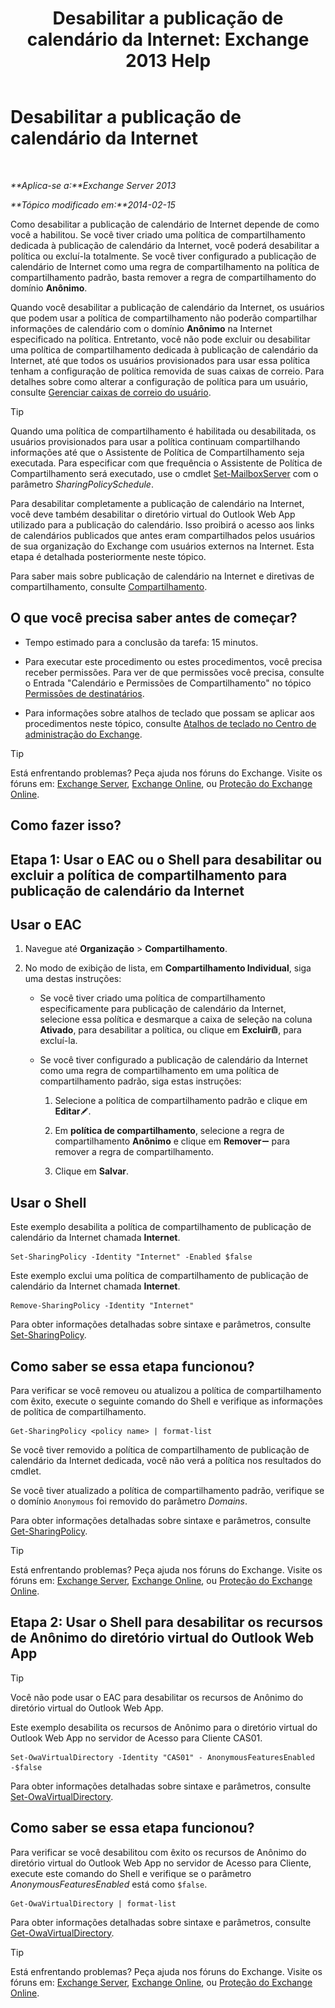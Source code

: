 ﻿---
title: 'Desabilitar a publicação de calendário da Internet: Exchange 2013 Help'
TOCTitle: Desabilitar a publicação de calendário da Internet
ms:assetid: f26dbf04-9dae-460f-a987-2ad3dfbc7b7e
ms:mtpsurl: https://technet.microsoft.com/pt-br/library/JJ853047(v=EXCHG.150)
ms:contentKeyID: 50556310
ms.date: 05/22/2018
mtps_version: v=EXCHG.150
ms.translationtype: MT
---

# Desabilitar a publicação de calendário da Internet

 

_**Aplica-se a:**Exchange Server 2013_

_**Tópico modificado em:**2014-02-15_

Como desabilitar a publicação de calendário de Internet depende de como você a habilitou. Se você tiver criado uma política de compartilhamento dedicada à publicação de calendário da Internet, você poderá desabilitar a política ou excluí-la totalmente. Se você tiver configurado a publicação de calendário de Internet como uma regra de compartilhamento na política de compartilhamento padrão, basta remover a regra de compartilhamento do domínio **Anônimo**.

Quando você desabilitar a publicação de calendário da Internet, os usuários que podem usar a política de compartilhamento não poderão compartilhar informações de calendário com o domínio **Anônimo** na Internet especificado na política. Entretanto, você não pode excluir ou desabilitar uma política de compartilhamento dedicada à publicação de calendário da Internet, até que todos os usuários provisionados para usar essa política tenham a configuração de política removida de suas caixas de correio. Para detalhes sobre como alterar a configuração de política para um usuário, consulte [Gerenciar caixas de correio do usuário](manage-user-mailboxes-exchange-2013-help.md).


> [!TIP]
> Quando uma política de compartilhamento é habilitada ou desabilitada, os usuários provisionados para usar a política continuam compartilhando informações até que o Assistente de Política de Compartilhamento seja executada. Para especificar com que frequência o Assistente de Política de Compartilhamento será executado, use o cmdlet <A href="https://technet.microsoft.com/pt-br/library/aa998651(v=exchg.150)">Set-MailboxServer</A> com o parâmetro <EM>SharingPolicySchedule</EM>.



Para desabilitar completamente a publicação de calendário na Internet, você deve também desabilitar o diretório virtual do Outlook Web App utilizado para a publicação do calendário. Isso proibirá o acesso aos links de calendários publicados que antes eram compartilhados pelos usuários de sua organização do Exchange com usuários externos na Internet. Esta etapa é detalhada posteriormente neste tópico.

Para saber mais sobre publicação de calendário na Internet e diretivas de compartilhamento, consulte [Compartilhamento](sharing-exchange-2013-help.md).

## O que você precisa saber antes de começar?

  - Tempo estimado para a conclusão da tarefa: 15 minutos.

  - Para executar este procedimento ou estes procedimentos, você precisa receber permissões. Para ver de que permissões você precisa, consulte o Entrada "Calendário e Permissões de Compartilhamento" no tópico [Permissões de destinatários](recipients-permissions-exchange-2013-help.md).

  - Para informações sobre atalhos de teclado que possam se aplicar aos procedimentos neste tópico, consulte [Atalhos de teclado no Centro de administração do Exchange](keyboard-shortcuts-in-the-exchange-admin-center-exchange-online-protection-help.md).


> [!TIP]
> Está enfrentando problemas? Peça ajuda nos fóruns do Exchange. Visite os fóruns em: <A href="https://go.microsoft.com/fwlink/p/?linkid=60612">Exchange Server</A>, <A href="https://go.microsoft.com/fwlink/p/?linkid=267542">Exchange Online</A>, ou <A href="https://go.microsoft.com/fwlink/p/?linkid=285351">Proteção do Exchange Online</A>.



## Como fazer isso?

## Etapa 1: Usar o EAC ou o Shell para desabilitar ou excluir a política de compartilhamento para publicação de calendário da Internet

## Usar o EAC

1.  Navegue até **Organização** \> **Compartilhamento**.

2.  No modo de exibição de lista, em **Compartilhamento Individual**, siga uma destas instruções:
    
      - Se você tiver criado uma política de compartilhamento especificamente para publicação de calendário da Internet, selecione essa política e desmarque a caixa de seleção na coluna **Ativado**, para desabilitar a política, ou clique em **Excluir**![Excluir ícone](images/JJ673559.14f639f6-61e8-4418-bbfb-0db14de9d2f5(EXCHG.150).gif "Excluir ícone"), para excluí-la.
    
      - Se você tiver configurado a publicação de calendário da Internet como uma regra de compartilhamento em uma política de compartilhamento padrão, siga estas instruções:
        
        1.  Selecione a política de compartilhamento padrão e clique em **Editar**![Ícone de edição](images/JJ218640.6f53ccb2-1f13-4c02-bea0-30690e6ea71d(EXCHG.150).gif "Ícone de edição").
        
        2.  Em **política de compartilhamento**, selecione a regra de compartilhamento **Anônimo** e clique em **Remover**![ícone Remover](images/JJ657492.479b6ced-8d64-4277-a725-f17fea202b28(EXCHG.150).gif "ícone Remover") para remover a regra de compartilhamento.
        
        3.  Clique em **Salvar**.

## Usar o Shell

Este exemplo desabilita a política de compartilhamento de publicação de calendário da Internet chamada **Internet**.

    Set-SharingPolicy -Identity "Internet" -Enabled $false

Este exemplo exclui uma política de compartilhamento de publicação de calendário da Internet chamada **Internet**.

    Remove-SharingPolicy -Identity "Internet"

Para obter informações detalhadas sobre sintaxe e parâmetros, consulte [Set-SharingPolicy](https://technet.microsoft.com/pt-br/library/dd297931\(v=exchg.150\)).

## Como saber se essa etapa funcionou?

Para verificar se você removeu ou atualizou a política de compartilhamento com êxito, execute o seguinte comando do Shell e verifique as informações de política de compartilhamento.

    Get-SharingPolicy <policy name> | format-list

Se você tiver removido a política de compartilhamento de publicação de calendário da Internet dedicada, você não verá a política nos resultados do cmdlet.

Se você tiver atualizado a política de compartilhamento padrão, verifique se o domínio `Anonymous` foi removido do parâmetro *Domains*.

Para obter informações detalhadas sobre sintaxe e parâmetros, consulte [Get-SharingPolicy](https://technet.microsoft.com/pt-br/library/dd335081\(v=exchg.150\)).


> [!TIP]
> Está enfrentando problemas? Peça ajuda nos fóruns do Exchange. Visite os fóruns em: <A href="https://go.microsoft.com/fwlink/p/?linkid=60612">Exchange Server</A>, <A href="https://go.microsoft.com/fwlink/p/?linkid=267542">Exchange Online</A>, ou <A href="https://go.microsoft.com/fwlink/p/?linkid=285351">Proteção do Exchange Online</A>.



## Etapa 2: Usar o Shell para desabilitar os recursos de Anônimo do diretório virtual do Outlook Web App


> [!TIP]
> Você não pode usar o EAC para desabilitar os recursos de Anônimo do diretório virtual do Outlook Web App.



Este exemplo desabilita os recursos de Anônimo para o diretório virtual do Outlook Web App no servidor de Acesso para Cliente CAS01.

    Set-OwaVirtualDirectory -Identity "CAS01" - AnonymousFeaturesEnabled -$false

Para obter informações detalhadas sobre sintaxe e parâmetros, consulte [Set-OwaVirtualDirectory](https://technet.microsoft.com/pt-br/library/bb123515\(v=exchg.150\)).

## Como saber se essa etapa funcionou?

Para verificar se você desabilitou com êxito os recursos de Anônimo do diretório virtual do Outlook Web App no servidor de Acesso para Cliente, execute este comando do Shell e verifique se o parâmetro *AnonymousFeaturesEnabled* está como `$false`.

    Get-OwaVirtualDirectory | format-list

Para obter informações detalhadas sobre sintaxe e parâmetros, consulte [Get-OwaVirtualDirectory](https://technet.microsoft.com/pt-br/library/aa998588\(v=exchg.150\)).


> [!TIP]
> Está enfrentando problemas? Peça ajuda nos fóruns do Exchange. Visite os fóruns em: <A href="https://go.microsoft.com/fwlink/p/?linkid=60612">Exchange Server</A>, <A href="https://go.microsoft.com/fwlink/p/?linkid=267542">Exchange Online</A>, ou <A href="https://go.microsoft.com/fwlink/p/?linkid=285351">Proteção do Exchange Online</A>.


